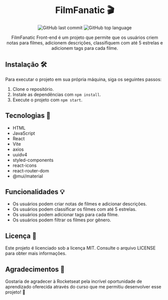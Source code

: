 <h1 align="center"> FilmFanatic 🎬</h1>

<div align="center">

  <img src="https://img.shields.io/github/last-commit/viniciuspra/FilmFanatic" alt="GitHub last commit">
  <img src="https://img.shields.io/github/languages/top/viniciuspra/FilmFanatic" alt="GitHub top language"> 

  FilmFanatic Front-end é um projeto que permite que os usuários criem notas para filmes, adicionem descrições, classifiquem com até 5 estrelas e adicionem tags para   cada filme.
  
</div>



## Instalação 🛠️

Para executar o projeto em sua própria máquina, siga os seguintes passos:

1. Clone o repositório.
2. Instale as dependências com `npm install`.
3. Execute o projeto com `npm start`.

## Tecnologias 🚀

- HTML
- JavaScript
- React
- Vite
- axios
- uuidv4
- styled-components
- react-icons
- react-router-dom
- @mui/material

## Funcionalidades 💡

- Os usuários podem criar notas de filmes e adicionar descrições.
- Os usuários podem classificar os filmes com até 5 estrelas.
- Os usuários podem adicionar tags para cada filme.
- Os usuários podem filtrar os filmes por gênero.

## Licença 📝

Este projeto é licenciado sob a licença MIT. Consulte o arquivo LICENSE para obter mais informações.

## Agradecimentos 🙌

Gostaria de agradecer à Rocketseat pela incrível oportunidade de aprendizado oferecida através do curso que me permitiu desenvolver esse projeto! 🚀


